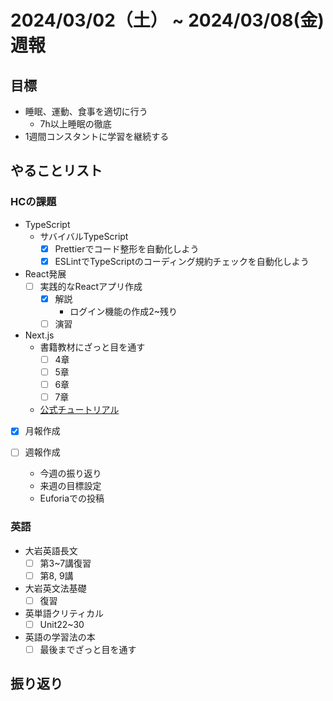 # 2024/03/02（土） ~ 2024/03/08(金) 週報

## 目標

- 睡眠、運動、食事を適切に行う
  - 7h以上睡眠の徹底
- 1週間コンスタントに学習を継続する

## やることリスト

### HCの課題

- TypeScript
  - サバイバルTypeScript
    - [x] Prettierでコード整形を自動化しよう
    - [x] ESLintでTypeScriptのコーディング規約チェックを自動化しよう
- React発展
  - [ ] 実践的なReactアプリ作成
    - [x] 解説
      - ログイン機能の作成2~残り
    - [ ] 演習
- Next.js
  - 書籍教材にざっと目を通す
    - [ ] 4章
    - [ ] 5章
    - [ ] 6章
    - [ ] 7章
  - [公式チュートリアル](https://nextjs.org/learn)

- [x] 月報作成

- [ ] 週報作成
  - 今週の振り返り
  - 来週の目標設定
  - Euforiaでの投稿

### 英語

- 大岩英語長文
  - [ ] 第3~7講復習
  - [ ] 第8, 9講
- 大岩英文法基礎
  - [ ] 復習
- 英単語クリティカル
  - [ ] Unit22~30
- 英語の学習法の本
  - [ ] 最後までざっと目を通す

## 振り返り
